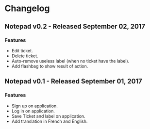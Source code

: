 # Changelog

## Notepad v0.2 - Released September 02, 2017
### Features
 - Edit ticket.
 - Delete ticket.
 - Auto-remove useless label (when no ticket have the label).
 - Add flashbag to show result of action.

## Notepad v0.1 - Released September 01, 2017
### Features
- Sign up on application.
- Log in on application.
- Save Ticket and label on application.
- Add translation in French and English.

